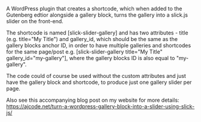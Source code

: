 A WordPress plugin that creates a shortcode, which when added to the Gutenberg edtior alongside a gallery block, turns the gallery into a slick.js slider on the front-end.

The shortcode is named [slick-slider-gallery] and has two attributes - title (e.g. title="My Title") and gallery_id, which should be the same as the gallery blocks anchor ID, in order to have multiple galleries and shortcodes for the same page/post e.g. [slick-slider-gallery title="My Title" gallery_id="my-gallery"], where the gallery blocks ID is also equal to "my-gallery".

The code could of course be used without the custom attributes and just have the gallery block and shortcode, to produce just one gallery slider per page.

Also see this accompanying blog post on my website for more details: https://ajcode.net/turn-a-wordpress-gallery-block-into-a-slider-using-slick-js/
